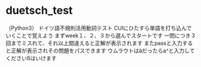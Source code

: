 # duetsch_test
（Python3）
ドイツ語不規則活用動詞テスト
CUIにひたすら単語を打ち込んでいくことで覚えよう
まずweek１、２、３から選んでスタートです
一問につき３回までミスれて、それ以上間違えると正解が表示されます
またpassと入力すると正解が表示されその問題をパスできます
ウムラウトはäだったらa^と入力してくださいßはいけます
